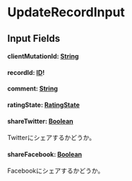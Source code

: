 # UpdateRecordInput

## Input Fields

#### clientMutationId: [String](/api/graphql/scalars/string.md)

#### recordId: [ID](/api/graphql/scalars/id.md)!

#### comment: [String](/api/graphql/scalars/string.md)

#### ratingState: [RatingState](/api/graphql/enums/rating-state.md)

#### shareTwitter: [Boolean](/api/graphql/scalars/boolean.md)

Twitterにシェアするかどうか。

#### shareFacebook: [Boolean](/api/graphql/scalars/boolean.md)

Facebookにシェアするかどうか。
